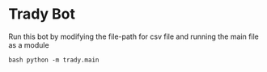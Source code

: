 # Trady Bot

Run this bot by modifying the file-path for csv file and
running the main file as a module

``bash
python -m trady.main
``
